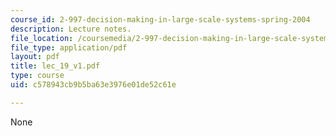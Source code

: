 ```yaml
---
course_id: 2-997-decision-making-in-large-scale-systems-spring-2004
description: Lecture notes.
file_location: /coursemedia/2-997-decision-making-in-large-scale-systems-spring-2004/c578943cb9b5ba63e3976e01de52c61e_lec_19_v1.pdf
file_type: application/pdf
layout: pdf
title: lec_19_v1.pdf
type: course
uid: c578943cb9b5ba63e3976e01de52c61e

---
```

None
